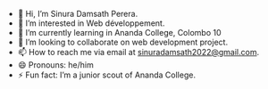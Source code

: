 - 👋 Hi, I’m Sinura Damsath Perera.
- 👀 I’m interested in Web développement.
- 🌱 I’m currently learning in Ananda College, Colombo 10
- 💞️ I’m looking to collaborate on web development project.
- 📫 How to reach me via email at sinuradamsath2022@gmail.com.
- 😄 Pronouns: he/him 
- ⚡ Fun fact: I’m a junior scout of Ananda College.

<!---
SinuDam/SinuDam is a ✨ special ✨ repository because its `README.md` (this file) appears on your GitHub profile.
You can click the Preview link to take a look at your changes.
--->
